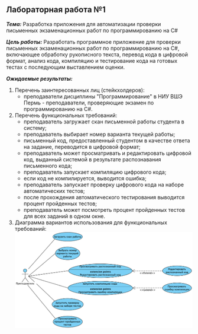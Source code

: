 Лабораторная работа №1
------
***Тема:*** Разработка приложения для автоматизации проверки письменных экзаменационных работ по программированию на C#

***Цель работы:*** Разработать программное приложение для проверки письменных экзаменационных работ по программированию на C#, включающее обработку рукописного текста, перевод кода в цифровой формат, анализ кода, компиляцию и тестирование кода на готовых тестах с последующим выставлением оценки.

***Ожидаемые результаты:***
1. Перечень заинтересованных лиц (стейкхолдеров):
    - преподаватели дисциплины "Программирование" в НИУ ВШЭ Пермь - преподаватели, проверяющие экзамен по программированию на C#.
2. Перечень функциональных требований:
    - преподаватель загружает скан письменной работы студента в систему;
    - преподаватель выбирает номер варианта текущей работы;
    - письменный код, предоставленный студентом в качестве ответа на задание, переводится в цифровой формат;
    - преподаватель может просматривать и редактировать цифровой код, выданный системой в результате распознавания письменного кода;
    - преподаватель запускает компиляцию цифрового кода;
    - если код не компилируется, выводится ошибка;
    - преподаватель запускает проверку цифрового кода на наборе автоматических тестов;
    - после прохождения автоматического тестирования выводится процент пройденных тестов;
    - преподаватель может посмотреть процент пройденных тестов для всех заданий в одном окне.
3. Диаграмма вариантов использования для функциональных требований:
    ![Диаграмма вариантов использования](images/use-case.png)
